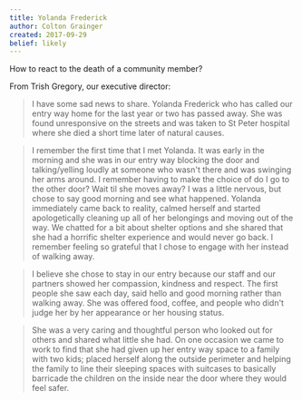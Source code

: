 ```yaml
---
title: Yolanda Frederick
author: Colton Grainger
created: 2017-09-29
belief: likely
---
```


How to react to the death of a community member? 

From Trish Gregory, our executive director:

> I have some sad news to share.  Yolanda Frederick who has called our entry way home for the last year or two has passed away.  She was found unresponsive on the streets and was taken to St Peter hospital where she died a short time later of natural causes.   

> I remember the first time that I met Yolanda.  It was early in the morning and she was in our entry way blocking the door and talking/yelling loudly at someone who wasn't there and was swinging her arms around.  I remember having to make the choice of do I go to the other door? Wait til she moves away?  I was a little nervous, but chose to say good morning and see what happened.  Yolanda immediately came back to reality, calmed herself and started apologetically cleaning up all of her belongings and moving out of the way.  We chatted for a bit about shelter options and she shared that she had a horrific shelter experience and would never go back. I remember feeling so grateful that I chose to engage with her instead of walking away.  

> I believe she chose to stay in our entry because our staff and our partners showed her compassion, kindness and respect.  The first people she saw each day, said hello and good morning rather than walking away.  She was offered food, coffee, and people who didn't judge her by her appearance or her housing status.  

> She was a very caring and thoughtful person who looked out for others and shared what little she had.  On one occasion we came to work to find that she had given up her entry way space to a family with two kids; placed herself along the outside perimeter and helping the family to line their sleeping spaces with suitcases to basically barricade the children on the inside near the door where they would feel safer.  